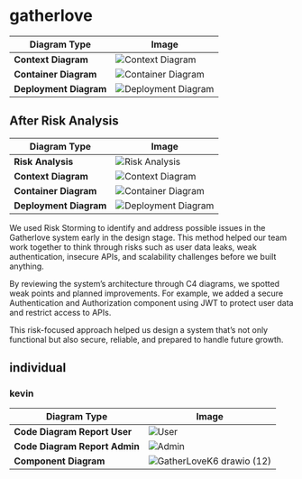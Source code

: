 # gatherlove

| Diagram Type       | Image |
|--------------------|-------|
| **Context Diagram** | ![Context Diagram](https://github.com/user-attachments/assets/b46e216b-775f-4af5-a887-b62cf9590057)|
| **Container Diagram** | ![Container Diagram](https://github.com/user-attachments/assets/fe23abe2-d556-49b3-b9c5-04181ce5970e)|
| **Deployment Diagram** | ![Deployment Diagram](https://github.com/user-attachments/assets/32c0df8a-2883-4bbc-b19a-153a7e6b6e69)|


## After Risk Analysis

| Diagram Type         | Image |
|----------------------|-------|
| **Risk Analysis**     | ![Risk Analysis](https://github.com/user-attachments/assets/41e536a0-eeed-41f0-96f8-7d701bf3830a)|
| **Context Diagram**   | ![Context Diagram](https://github.com/user-attachments/assets/689536eb-88d5-4b0d-ae7c-2626f3e51e0d)|
| **Container Diagram** | ![Container Diagram](https://github.com/user-attachments/assets/1a6a4c11-a5ea-4a16-86b8-3b28bddfda78)|
| **Deployment Diagram**| ![Deployment Diagram](https://github.com/user-attachments/assets/27a37f70-c370-4f37-bb5d-76c4ce5e6811)|

We used Risk Storming to identify and address possible issues in the Gatherlove system early in the design stage. This method helped our team work together to think through risks such as user data leaks, weak authentication, insecure APIs, and scalability challenges before we built anything.

By reviewing the system’s architecture through C4 diagrams, we spotted weak points and planned improvements. For example, we added a secure Authentication and Authorization component using JWT to protect user data and restrict access to APIs.

This risk-focused approach helped us design a system that’s not only functional but also secure, reliable, and prepared to handle future growth.

## individual
### kevin
| Diagram Type         | Image |
|----------------------|-------|
| **Code Diagram Report User**     | ![User](https://github.com/user-attachments/assets/7b18257e-0880-4e58-81ad-83977c60d8f5)|
| **Code Diagram Report Admin**     | ![Admin](https://github.com/user-attachments/assets/1b522bde-4256-4cfc-9bfb-a73325b4cc83)|
| **Component Diagram**|![GatherLoveK6 drawio (12)](https://github.com/user-attachments/assets/c0874e77-4ee5-47a4-ba1e-ff7a14bcbf7a)|
